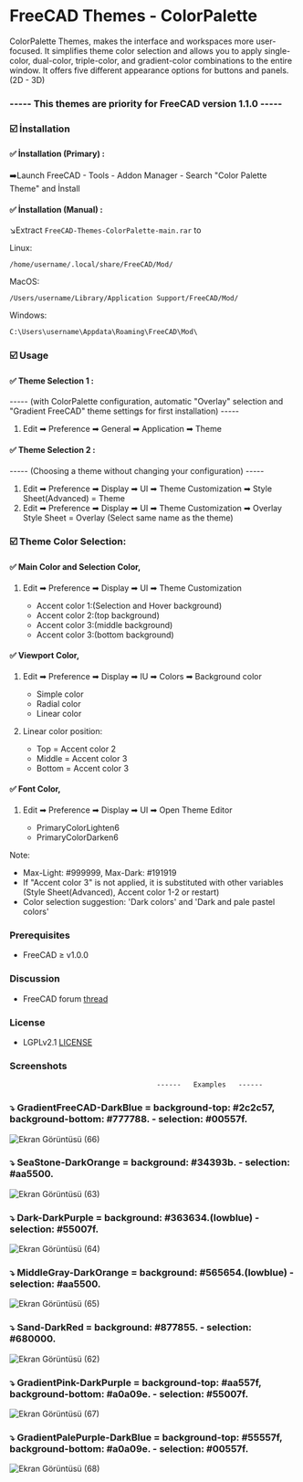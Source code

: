 # FreeCAD Themes - ColorPalette
ColorPalette Themes, makes the interface and workspaces more user-focused. It simplifies theme color selection and allows you to apply single-color, dual-color, triple-color, and gradient-color combinations to the entire window.
It offers five different appearance options for buttons and panels. (2D - 3D)

### ----- This themes are priority for FreeCAD version 1.1.0 -----

### ☑️ İnstallation

#### ✅ İnstallation (Primary) :
   ➡️Launch FreeCAD - Tools - Addon Manager - Search "Color Palette Theme" and İnstall

#### ✅ İnstallation (Manual) :

   ↘️Extract `FreeCAD-Themes-ColorPalette-main.rar` to
  
 Linux:
   ```
/home/username/.local/share/FreeCAD/Mod/
   ```
 MacOS:
  ```
/Users/username/Library/Application Support/FreeCAD/Mod/
   ```
 Windows:
  ```
 C:\Users\username\Appdata\Roaming\FreeCAD\Mod\
   ```

### ☑️ Usage

#### ✅ Theme Selection 1 :
----- (with ColorPalette configuration, automatic "Overlay" selection and "Gradient FreeCAD" theme settings for first installation) -----
1. Edit ➡ Preference ➡ General ➡ Application ➡ Theme


#### ✅ Theme Selection 2 :
----- (Choosing a theme without changing your configuration) -----
1. Edit ➡ Preference ➡ Display ➡ UI ➡ Theme Customization ➡ Style Sheet(Advanced) = Theme
2. Edit ➡ Preference ➡ Display ➡ UI ➡ Theme Customization ➡ Overlay Style Sheet = Overlay (Select same name as the theme)


### ☑️ Theme Color Selection:  
#### ✅ Main Color and Selection Color,
1. Edit ➡ Preference ➡ Display ➡ UI ➡ Theme Customization


   - Accent color 1:(Selection and Hover background)  
   - Accent color 2:(top background)  
   - Accent color 3:(middle background)  
   - Accent color 3:(bottom background)
   
#### ✅ Viewport Color,
1. Edit ➡ Preference ➡ Display ➡ IU ➡ Colors ➡ Background color

   - Simple color  
   - Radial color  
   - Linear color
   
2. Linear color position:


   - Top    = Accent color 2  
   - Middle = Accent color 3  
   - Bottom = Accent color 3
   
#### ✅ Font Color,
   1. Edit ➡ Preference ➡ Display ➡ UI ➡ Open Theme Editor

       - PrimaryColorLighten6   
       - PrimaryColorDarken6



  
Note: 
   - Max-Light: #999999, Max-Dark: #191919
   - If "Accent color 3" is not applied, it is substituted with other variables (Style Sheet(Advanced), Accent color 1-2 or restart)
   - Color selection suggestion: 'Dark colors' and 'Dark and pale pastel colors'
### Prerequisites
* FreeCAD ≥ v1.0.0

### Discussion
* FreeCAD forum [thread](https://forum.freecad.org/viewtopic.php?t=93274)

### License
* LGPLv2.1 [LICENSE](LICENSE) 

### Screenshots
                                        ------   Examples   ------

### ⤵️ GradientFreeCAD-DarkBlue =  background-top: #2c2c57, background-bottom: #777788. - selection: #00557f.

![Ekran Görüntüsü (66)](https://github.com/user-attachments/assets/1b591f9c-2b0a-4df5-bcce-3898df0e7232)



### ⤵️ SeaStone-DarkOrange =  background: #34393b. - selection: #aa5500.

![Ekran Görüntüsü (63)](https://github.com/user-attachments/assets/a377078a-d945-4312-9801-627e2b687168)



### ⤵️ Dark-DarkPurple =  background: #363634.(lowblue) - selection: #55007f.

![Ekran Görüntüsü (64)](https://github.com/user-attachments/assets/a89d4c86-0baf-43a9-b254-e89c18c99587)



### ⤵️ MiddleGray-DarkOrange =  background: #565654.(lowblue) - selection: #aa5500.

![Ekran Görüntüsü (65)](https://github.com/user-attachments/assets/d76cf028-aee4-4c34-b901-5049f26754e6)



### ⤵️ Sand-DarkRed =  background: #877855. - selection: #680000.

![Ekran Görüntüsü (62)](https://github.com/user-attachments/assets/71086e49-ecf8-4559-9313-e720ccaba54a)



### ⤵️ GradientPink-DarkPurple =  background-top: #aa557f, background-bottom: #a0a09e. - selection: #55007f.

![Ekran Görüntüsü (67)](https://github.com/user-attachments/assets/7e28f295-d21d-42ad-9c9d-38fef67e8f8d)



### ⤵️ GradientPalePurple-DarkBlue =  background-top: #55557f, background-bottom: #a0a09e. - selection: #00557f.

![Ekran Görüntüsü (68)](https://github.com/user-attachments/assets/0e461c22-7def-444b-a87b-fd9e4ad21370)

















